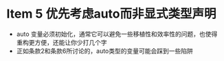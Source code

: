 # Item 5 优先考虑auto而非显式类型声明

- auto 变量必须初始化，通常它可以避免⼀些移植性和效率性的问题，也使得重构更⽅便，还能让你少打⼏个字
- 正如条款2和条款6所讨论的，auto类型的变量可能会踩到一些陷阱

